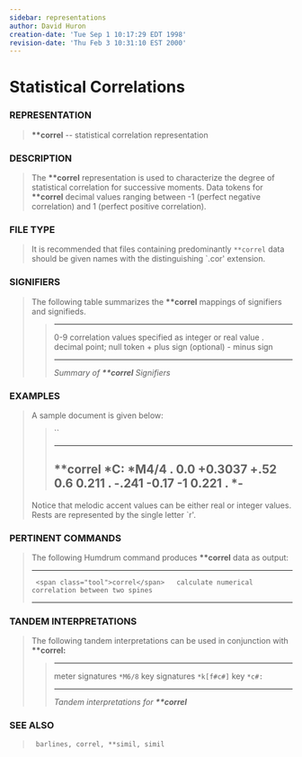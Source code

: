 ```yaml
---
sidebar: representations
author: David Huron
creation-date: 'Tue Sep 1 10:17:29 EDT 1998'
revision-date: 'Thu Feb 3 10:31:10 EST 2000'
---
```



Statistical Correlations
===================================================

### REPRESENTATION

> **\*\*correl** \-- statistical correlation representation

### DESCRIPTION

> The **\*\*correl** representation is used to characterize the degree
> of statistical correlation for successive moments. Data tokens for
> **\*\*correl** decimal values ranging between -1 (perfect negative
> correlation) and 1 (perfect positive correlation).

### FILE TYPE

> It is recommended that files containing predominantly `**correl` data
> should be given names with the distinguishing \`.cor\' extension.

### SIGNIFIERS

> The following table summarizes the **\*\*correl** mappings of
> signifiers and signifieds.
>
> >   ----- -------------------------------------------------------
> >   0-9   correlation values specified as integer or real value
> >   .     decimal point; null token
> >   \+    plus sign (optional)
> >   \-    minus sign
> >   ----- -------------------------------------------------------
> >
> > *Summary of **\*\*correl** Signifiers*

### EXAMPLES

> A sample document is given below:
>
> > ``
> >
> >   ------------
> >   \*\*correl
> >   \*C:
> >   \*M4/4
> >   .
> >   0.0
> >   +0.3037
> >   +.52
> >   0.6
> >   0.211
> >   .
> >   -.241
> >   -0.17
> >   -1
> >   0.221
> >   .
> >   \*-
> >   ------------
> >
> Notice that melodic accent values can be either real or integer
> values. Rests are represented by the single letter \`r\'.

### PERTINENT COMMANDS

> The following Humdrum command produces **\*\*correl** data as output:
>
>   -- --------------------------------------- ----------------------------------------------------
>                                              
>      <span class="tool">correl</span>   calculate numerical correlation between two spines
>   -- --------------------------------------- ----------------------------------------------------
>
### TANDEM INTERPRETATIONS

> The following tandem interpretations can be used in conjunction with
> **\*\*correl:**
>
> >   ------------------ ------------
> >   meter signatures   `*M6/8`
> >   key signatures     `*k[f#c#]`
> >   key                `*c#:`
> >   ------------------ ------------
> >
> > *Tandem interpretations for **\*\*correl***

### SEE ALSO

> ` barlines, correl, **simil, simil`

